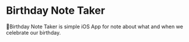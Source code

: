 # Birthday Note Taker
🎈Birthday Note Taker is simple iOS App for note about what and when we celebrate our birthday.
